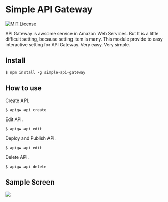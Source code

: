 # Simple API Gateway
[![MIT License](http://img.shields.io/badge/license-MIT-blue.svg?style=flat)](LICENSE)

API Gateway is awsome service in Amazon Web Services. But It is a little difficult setting, because setting item is many.
This module provide to easy interactive setting for API Gateway. Very easy. Very simple.

## Install

    $ npm install -g simple-api-gateway

## How to use
Create API.

    $ apigw api create
    
Edit API.

    $ apigw api edit

Deploy and Publish API.

    $ apigw api edit
    
Delete API.

    $ apigw api delete

## Sample Screen
<img src="https://raw.githubusercontent.com/horike37/simple-api-gateway/sample/samplescreen-1.gif" />
